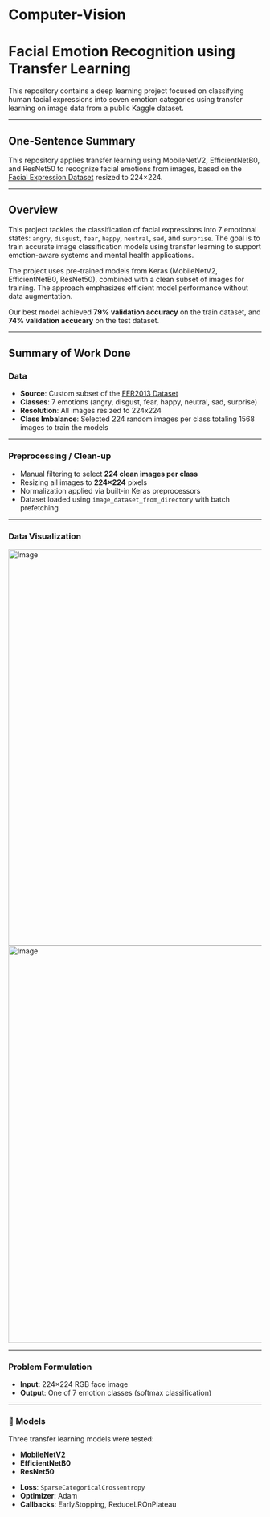 # Computer-Vision

# Facial Emotion Recognition using Transfer Learning

This repository contains a deep learning project focused on classifying human facial expressions into seven emotion categories using transfer learning on image data from a public Kaggle dataset.

---

## One-Sentence Summary

This repository applies transfer learning using MobileNetV2, EfficientNetB0, and ResNet50 to recognize facial emotions from images, based on the [Facial Expression Dataset](https://www.kaggle.com/datasets/msambare/fer2013) resized to 224×224.

---

## Overview

This project tackles the classification of facial expressions into 7 emotional states: `angry`, `disgust`, `fear`, `happy`, `neutral`, `sad`, and `surprise`. The goal is to train accurate image classification models using transfer learning to support emotion-aware systems and mental health applications.

The project uses pre-trained models from Keras (MobileNetV2, EfficientNetB0, ResNet50), combined with a clean subset of images for training. The approach emphasizes efficient model performance without data augmentation.

Our best model achieved **79% validation accuracy** on the train dataset, and  **74% validation accucary** on the test dataset.

---

## Summary of Work Done

### Data

- **Source**: Custom subset of the [FER2013 Dataset](https://www.kaggle.com/datasets/msambare/fer2013)
- **Classes**: 7 emotions (angry, disgust, fear, happy, neutral, sad, surprise)
- **Resolution**: All images resized to 224x224
- **Class Imbalance**: Selected 224 random images per class totaling 1568 images to train the models

---

### Preprocessing / Clean-up

- Manual filtering to select **224 clean images per class**
- Resizing all images to **224×224** pixels
- Normalization applied via built-in Keras preprocessors
- Dataset loaded using `image_dataset_from_directory` with batch prefetching

---

### Data Visualization

<img width="796" height="789" alt="Image" src="https://github.com/user-attachments/assets/70b65b26-a4ee-47a2-9bae-4c544cfe6023" />


<img width="792" height="790" alt="Image" src="https://github.com/user-attachments/assets/4c75e706-3d26-4183-abfd-4a91499f984a" />

---

### Problem Formulation

- **Input**: 224×224 RGB face image
- **Output**: One of 7 emotion classes (softmax classification)

---

### 🧱 Models

Three transfer learning models were tested:
- **MobileNetV2**  
- **EfficientNetB0**
- **ResNet50**   

*  **Loss**: `SparseCategoricalCrossentropy`
*  **Optimizer**: Adam
* **Callbacks**: EarlyStopping, ReduceLROnPlateau


